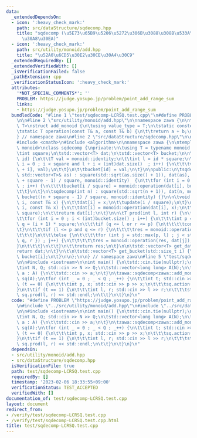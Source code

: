 ```yaml
---
data:
  _extendedDependsOn:
  - icon: ':heavy_check_mark:'
    path: src/dataStructure/sqdecomp.hpp
    title: "sqdecomp (\u5E73\u65B9\u5206\u5272\u306B\u3088\u308B\u533A\u9593\u30AF\
      \u30A8\u30EA)"
  - icon: ':heavy_check_mark:'
    path: src/utility/monoid/add.hpp
    title: "\u52A0\u6CD5\u30E2\u30CE\u30A4\u30C9"
  _extendedRequiredBy: []
  _extendedVerifiedWith: []
  _isVerificationFailed: false
  _pathExtension: cpp
  _verificationStatusIcon: ':heavy_check_mark:'
  attributes:
    '*NOT_SPECIAL_COMMENTS*': ''
    PROBLEM: https://judge.yosupo.jp/problem/point_add_range_sum
    links:
    - https://judge.yosupo.jp/problem/point_add_range_sum
  bundledCode: "#line 1 \"test/sqdecomp-LCRSQ.test.cpp\"\n#define PROBLEM \"https://judge.yosupo.jp/problem/point_add_range_sum\"\
    \n\n#line 2 \"src/utility/monoid/add.hpp\"\n\nnamespace zawa {\n\ntemplate <class\
    \ T>\nstruct add_monoid {\n\tusing value_type = T;\n\tstatic constexpr T identity{};\n\
    \tstatic T operation(const T& a, const T& b) {\n\t\treturn a + b;\n\t}\n};\n\n\
    } // namespace zawa\n#line 2 \"src/dataStructure/sqdecomp.hpp\"\n\n#include <vector>\n\
    #include <cmath>\n#include <algorithm>\n\nnamespace zawa {\n\ntemplate <class\
    \ monoid>\nclass sqdecomp {\nprivate:\n\tusing T = typename monoid::value_type;\n\
    \tint square;\n\tstd::vector<T> dat;\n\tstd::vector<T> bucket;\n\n\tvoid update(int\
    \ id) {\n\t\tT val = monoid::identity;\n\t\tint l = id * square;\n\t\tfor (int\
    \ i = 0 ; i < square and l + i < (int)dat.size()  ; i++) {\n\t\t\tval = monoid::operation(dat[l\
    \ + i], val);\n\t\t}\n\t\tbucket[id] = val;\n\t}\n\npublic:\n\tsqdecomp(const\
    \ std::vector<T>& as) : square(std::sqrt(as.size() + 1)), dat(as), bucket(((int)as.size()\
    \ + square - 1) / square, monoid::identity)  {\n\t\tfor (int i = 0 ; i < (int)dat.size()\
    \ ; i++) {\n\t\t\tbucket[i / square] = monoid::operation(dat[i], bucket[i / square]);\n\
    \t\t}\n\t}\n\tsqdecomp(int n) : square(std::sqrt(n + 1)), dat(n, monoid::identity),\
    \ bucket((n + square - 1) / square, monoid::identity) {}\n\n\tvoid update(int\
    \ i, const T& x) {\n\t\tdat[i] = x;\n\t\tupdate(i / square);\n\t}\n\n\tT action(int\
    \ i, const T& x) {\n\t\tdat[i] = monoid::operation(dat[i], x);\n\t\tupdate(i /\
    \ square);\n\t\treturn dat[i];\n\t}\n\n\tT prod(int l, int r) {\n\t\tT res = monoid::identity;\n\
    \t\tfor (int i = 0 ; i < (int)bucket.size() ; i++) {\n\t\t\tint p = i * square,\
    \ q = (i + 1) * square;\n\t\t\tif (q <= l or r <= p) {\n\t\t\t\tcontinue;\n\t\t\
    \t}\n\t\t\tif (l <= p and q <= r) {\n\t\t\t\tres = monoid::operation(res, bucket[i]);\n\
    \t\t\t}\n\t\t\telse {\n\t\t\t\tfor (int j = std::max(p, l) ; j < std::min({ (int)dat.size(),\
    \ q, r }) ; j++) {\n\t\t\t\t\tres = monoid::operation(res, dat[j]);\n\t\t\t\t\
    }\n\t\t\t}\n\t\t}\n\t\treturn res;\n\t}\n\n\tstd::vector<T> get_dat() {\n\t\t\
    return dat;\n\t}\n\t\n\tstd::vector<T> get_bucket(std::size_t i) {\n\t\treturn\
    \ bucket[i];\n\t}\n\n};\n\n} // namespace zawa\n#line 5 \"test/sqdecomp-LCRSQ.test.cpp\"\
    \n\n#include <iostream>\n\nint main() {\n\tstd::cin.tie(nullptr);\n\tstd::ios::sync_with_stdio(false);\n\
    \tint N, Q; std::cin >> N >> Q;\n\tstd::vector<long long> A(N);\n\tfor (auto&\
    \ a : A) {\n\t\tstd::cin >> a;\n\t}\n\tzawa::sqdecomp<zawa::add_monoid<long long>>\
    \ sq(A);\n\tfor (int _ = 0 ; _ < Q ; _++) {\n\t\tint t; std::cin >> t;\n\t\tif\
    \ (t == 0) {\n\t\t\tint p, x; std::cin >> p >> x;\n\t\t\tsq.action(p, x);\n\t\t\
    }\n\t\tif (t == 1) {\n\t\t\tint l, r; std::cin >> l >> r;\n\t\t\tstd::cout <<\
    \ sq.prod(l, r) << std::endl;\n\t\t}\n\t}\n}\n"
  code: "#define PROBLEM \"https://judge.yosupo.jp/problem/point_add_range_sum\"\n\
    \n#include \"../src/utility/monoid/add.hpp\"\n#include \"../src/dataStructure/sqdecomp.hpp\"\
    \n\n#include <iostream>\n\nint main() {\n\tstd::cin.tie(nullptr);\n\tstd::ios::sync_with_stdio(false);\n\
    \tint N, Q; std::cin >> N >> Q;\n\tstd::vector<long long> A(N);\n\tfor (auto&\
    \ a : A) {\n\t\tstd::cin >> a;\n\t}\n\tzawa::sqdecomp<zawa::add_monoid<long long>>\
    \ sq(A);\n\tfor (int _ = 0 ; _ < Q ; _++) {\n\t\tint t; std::cin >> t;\n\t\tif\
    \ (t == 0) {\n\t\t\tint p, x; std::cin >> p >> x;\n\t\t\tsq.action(p, x);\n\t\t\
    }\n\t\tif (t == 1) {\n\t\t\tint l, r; std::cin >> l >> r;\n\t\t\tstd::cout <<\
    \ sq.prod(l, r) << std::endl;\n\t\t}\n\t}\n}\n"
  dependsOn:
  - src/utility/monoid/add.hpp
  - src/dataStructure/sqdecomp.hpp
  isVerificationFile: true
  path: test/sqdecomp-LCRSQ.test.cpp
  requiredBy: []
  timestamp: '2023-02-06 18:33:55+09:00'
  verificationStatus: TEST_ACCEPTED
  verifiedWith: []
documentation_of: test/sqdecomp-LCRSQ.test.cpp
layout: document
redirect_from:
- /verify/test/sqdecomp-LCRSQ.test.cpp
- /verify/test/sqdecomp-LCRSQ.test.cpp.html
title: test/sqdecomp-LCRSQ.test.cpp
---
```

